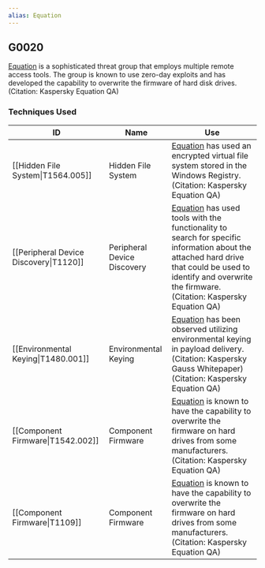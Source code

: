 ```yaml
---
alias: Equation
---
```


## G0020

[Equation](https://attack.mitre.org/groups/G0020) is a sophisticated threat group that employs multiple remote access tools. The group is known to use zero-day exploits and has developed the capability to overwrite the firmware of hard disk drives. (Citation: Kaspersky Equation QA)


### Techniques Used

| ID | Name | Use |
| --- | --- | --- |
| [[Hidden File System\|T1564.005]] | Hidden File System | [Equation](https://attack.mitre.org/groups/G0020) has used an encrypted virtual file system stored in the Windows Registry.(Citation: Kaspersky Equation QA) |
| [[Peripheral Device Discovery\|T1120]] | Peripheral Device Discovery | [Equation](https://attack.mitre.org/groups/G0020) has used tools with the functionality to search for specific information about the attached hard drive that could be used to identify and overwrite the firmware.(Citation: Kaspersky Equation QA) |
| [[Environmental Keying\|T1480.001]] | Environmental Keying | [Equation](https://attack.mitre.org/groups/G0020) has been observed utilizing environmental keying in payload delivery.(Citation: Kaspersky Gauss Whitepaper)(Citation: Kaspersky Equation QA) |
| [[Component Firmware\|T1542.002]] | Component Firmware | [Equation](https://attack.mitre.org/groups/G0020) is known to have the capability to overwrite the firmware on hard drives from some manufacturers.(Citation: Kaspersky Equation QA)  |
| [[Component Firmware\|T1109]] | Component Firmware | [Equation](https://attack.mitre.org/groups/G0020) is known to have the capability to overwrite the firmware on hard drives from some manufacturers.(Citation: Kaspersky Equation QA) |
